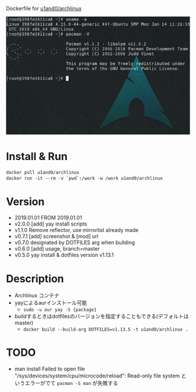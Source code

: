 Dockerfile for [u1and0/archlinux](http://hub.docker.com/r/u1and0/archlinux)

![screen](https://raw.githubusercontent.com/u1and0/docker_archlinux_env/screenshot/Screenshot%20from%202019-01-29%2022-51-31.png)

# Install & Run

```
docker pull u1and0/archlinux
docker run -it --rm -v `pwd`:/work -w /work u1and0/archlinux
```

# Version
* 2019.01.01      FROM 2019.01.01
* v2.0.0          [add] yay install scripts
* v1.1.0          Remove reflector, use mirrorlist already made
* v0.7.1          [add] screenshot & [mod] url
* v0.7.0          designated by DOTFILES arg when building
* v0.6.0          [add] usage, branch=master
* v0.5.0           yay install & dotfiles version v1.13.1


# Description
* Archlinux コンテナ
* yayによるaurインストール可能
  * `sudo -u aur yay -S {package}`
* buildするときはdotfilesのバージョンを指定することもできる(デフォルトはmaster)
  * `docker build --build-arg DOTFILES=v1.13.5 -t u1and0/archlinux .`

# TODO
* man install
Failed to open file "/sys/devices/system/cpu/microcode/reload": Read-only file system
というエラーがでて `pacman -S man` が失敗する
